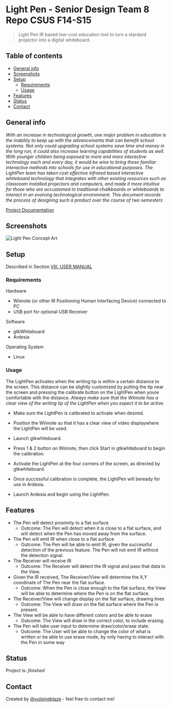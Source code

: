 # Light Pen - Senior Design Team 8 Repo CSUS F14-S15
> Light Pen IR based low-cost education tool to turn a stardard projector into a digital whiteboard. 

## Table of contents
* [General info](#general-info)
* [Screenshots](#screenshots)
* [Setup](#setup)
  * [Requirements](#requirements)
  * [Usage](#usage)
* [Features](#features)
* [Status](#status)
* [Contact](#contact)

## General info
*With an increase in technological growth, one major
problem in education is the inability to keep up with the
advancements that can benefit school systems. Not only could
upgrading school systems save time and money in the long run, it
could also increase learning capabilities of students as well. With
younger children being exposed to more and more interactive
technology each and every day, it would be wise to bring these
familiar interactive methods into schools for use in educational
purposes. The LightPen team has taken cost effective infrared
based interactive whiteboard technology that integrates with
other existing resources such as classroom installed projectors
and computers, and made it more intuitive for those who are
accustomed to traditional chalkboards or whiteboards to interact
in an evolving technological environment. This document records
the process of designing such a product over the course of two
semesters*

[Project Documentation](./LightPen_EOP_Doc.pdf)

## Screenshots
![Light Pen Concept Art](./IWB_Concept.png)

## Setup
Described in Section [VIII. USER MANUAL](./LightPen_EOP_Doc.pdf)

### Requirements
Hardware
* Wiimote (or other IR Positioning Human Interfacing
Device) connected to PC
* USB port for optional USB Receiver

Software
* gtkWhiteboard
* Ardesia

Operating System
* Linux

### Usage
The LightPen activates when the writing tip is within
a certain distance to the screen. This distance can be slightly
customized by putting the tip near the screen and pressing the
calibrate button on the LightPen when youre comfortable with
the distance. 
*Always make sure that the Wiimote has a clear
view of the writing tip of the LightPen when you expect it to
be active.*

* Make sure the LightPen is calibrated to activate when desired.

* Position the Wiimote so that it has a clear view of video displaywhere the LightPen will be used.

* Launch gtkwhiteboard.

* Press 1 & 2 button on Wiimote, then click Start in gtkwhiteboard to begin the calibration.

* Activate the LightPen at the four corners of the screen, as directed by gtkwhiteboard.

* Once successful calibration is complete, the LightPen will beready for use in Ardesia.

* Launch Ardesia and begin using the LightPen.


## Features
* The Pen will detect proximity to a flat surface
  *   Outcome: The Pen will detect when it is close to a
flat surface, and will detect when the Pen has moved
away from the surface.
* The Pen will emit IR when close to a flat surface
  *   Outcome: The Pen will be able to emit IR, given the
successful detection of the previous feature. The Pen
will not emit IR without the detection signal.
* The Receiver will receive IR
  *   Outcome: The Receiver will detect the IR signal and
pass that data to the View.
* Given the IR received, The Receiver/View will determine
the X,Y coordinate of The Pen near the flat surface.
  * Outcome: When the Pen is close enough to the flat
surface, the View will be able to determine where the
Pen is on the flat surface.
* The Receiver/View will change display on the flat surface, drawing lines
  *   Outcome: The View will draw on the flat surface
where the Pen is present.
* The View will be able to have different colors and be
able to erase
  *   Outcome: The View will draw in the correct color, to
include erasing.
* The Pen will take user input to determine
draw/color/erase state.
  *   Outcome: The User will be able to change the color
of what is written or be able to use erase mode, by
only having to interact with the Pen in some way

## Status
Project is: _finished_

## Contact
Created by [@vulpineblaze](https://github.com/vulpineblaze) - feel free to contact me!
